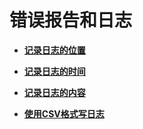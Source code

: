 # 错误报告和日志

-   **[记录日志的位置](记录日志的位置.md)**

-   **[记录日志的时间](记录日志的时间.md)**

-   **[记录日志的内容](记录日志的内容.md)**

-   **[使用CSV格式写日志](使用CSV格式写日志.md)**
